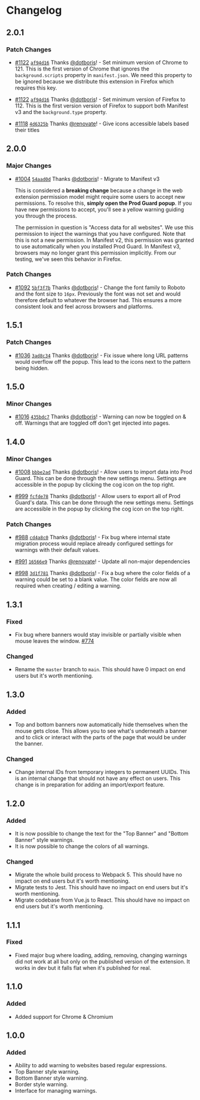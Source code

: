 # Changelog

## 2.0.1

### Patch Changes

- [#1122](https://github.com/dotboris/prod-guard/pull/1122) [`af94d16`](https://github.com/dotboris/prod-guard/commit/af94d16f2ac7f6e6bf230383f423d415c0efcb87) Thanks [@dotboris](https://github.com/dotboris)! - Set minimum version of Chrome to 121. This is the first version of Chrome that ignores the `background.scripts` property in `manifest.json`. We need this property to be ignored because we distribute this extension in Firefox which requires this key.

- [#1122](https://github.com/dotboris/prod-guard/pull/1122) [`af94d16`](https://github.com/dotboris/prod-guard/commit/af94d16f2ac7f6e6bf230383f423d415c0efcb87) Thanks [@dotboris](https://github.com/dotboris)! - Set minimum version of Firefox to 112. This is the first version version of Firefox to support both Manifest v3 and the `background.type` property.

- [#1118](https://github.com/dotboris/prod-guard/pull/1118) [`4d6325b`](https://github.com/dotboris/prod-guard/commit/4d6325bc456a208584fd8badfdba78e609a21590) Thanks [@renovate](https://github.com/apps/renovate)! - Give icons accessible labels based their titles

## 2.0.0

### Major Changes

- [#1004](https://github.com/dotboris/prod-guard/pull/1004) [`54aad0d`](https://github.com/dotboris/prod-guard/commit/54aad0d0a22fcf9c08978ac6e6d3c8144abbd1c7) Thanks [@dotboris](https://github.com/dotboris)! - Migrate to Manifest v3

  This is considered a **breaking change** because a change in the web extension
  permission model might require some users to accept new permissions. To resolve
  this, **simply open the Prod Guard popup**. If you have new permissions to
  accept, you'll see a yellow warning guiding you through the process.

  The permission in question is "Access data for all websites". We use this
  permission to inject the warnings that you have configured. Note that this is
  not a new permission. In Manifest v2, this permission was granted to use
  automatically when you installed Prod Guard. In Manifest v3, browsers may no
  longer grant this permission implicitly. From our testing, we've seen this
  behavior in Firefox.

### Patch Changes

- [#1092](https://github.com/dotboris/prod-guard/pull/1092) [`5bf3f7b`](https://github.com/dotboris/prod-guard/commit/5bf3f7b48369a696b490aa41e311504fd5a0b31f) Thanks [@dotboris](https://github.com/dotboris)! - Change the font family to Roboto and the font size to `16px`. Previously the font was not set and would therefore default to whatever the browser had. This ensures a more consistent look and feel across browsers and platforms.

## 1.5.1

### Patch Changes

- [#1036](https://github.com/dotboris/prod-guard/pull/1036) [`3ad8c34`](https://github.com/dotboris/prod-guard/commit/3ad8c34b62cfee6eb6fcf5fed1bfc7e3b607ee84) Thanks [@dotboris](https://github.com/dotboris)! - Fix issue where long URL patterns would overflow off the popup. This lead to the icons next to the pattern being hidden.

## 1.5.0

### Minor Changes

- [#1016](https://github.com/dotboris/prod-guard/pull/1016) [`435bdc7`](https://github.com/dotboris/prod-guard/commit/435bdc7190a54e9f9e38822a18b0e5e0d5f795f3) Thanks [@dotboris](https://github.com/dotboris)! - Warning can now be toggled on & off. Warnings that are toggled off don't get injected into pages.

## 1.4.0

### Minor Changes

- [#1008](https://github.com/dotboris/prod-guard/pull/1008) [`bbbe2ad`](https://github.com/dotboris/prod-guard/commit/bbbe2adb425a5936b397f9ba5ad57435691d163d) Thanks [@dotboris](https://github.com/dotboris)! - Allow users to import data into Prod Guard. This can be done through the new settings menu. Settings are accessible in the popup by clicking the cog icon on the top right.

- [#999](https://github.com/dotboris/prod-guard/pull/999) [`fcfde78`](https://github.com/dotboris/prod-guard/commit/fcfde78e7b69a37d90444b52ddac4b6e68ed70e9) Thanks [@dotboris](https://github.com/dotboris)! - Allow users to export all of Prod Guard's data. This can be done through the new settings menu. Settings are accessible in the popup by clicking the cog icon on the top right.

### Patch Changes

- [#988](https://github.com/dotboris/prod-guard/pull/988) [`cd4a8c0`](https://github.com/dotboris/prod-guard/commit/cd4a8c0199901e83f621f6ade6c91b783bf0db49) Thanks [@dotboris](https://github.com/dotboris)! - Fix bug where internal state migration process would replace already configured settings for warnings with their default values.

- [#991](https://github.com/dotboris/prod-guard/pull/991) [`16566e9`](https://github.com/dotboris/prod-guard/commit/16566e97e66ea92e1652f11569c90a853bec1d17) Thanks [@renovate](https://github.com/apps/renovate)! - Update all non-major dependencies

- [#998](https://github.com/dotboris/prod-guard/pull/998) [`3d1f781`](https://github.com/dotboris/prod-guard/commit/3d1f7819c80bd8cc4cc6ec9b267583402948f7ac) Thanks [@dotboris](https://github.com/dotboris)! - Fix a bug where the color fields of a warning could be set to a blank value. The color fields are now all required when creating / editing a warning.

## 1.3.1

### Fixed

- Fix bug where banners would stay invisible or partially visible when mouse
  leaves the window. [#774](https://github.com/dotboris/prod-guard/issues/774)

### Changed

- Rename the `master` branch to `main`. This should have 0 impact on end users
  but it's worth mentioning.

## 1.3.0

### Added

- Top and bottom banners now automatically hide themselves when the mouse gets
  close. This allows you to see what's underneath a banner and to click or
  interact with the parts of the page that would be under the banner.

### Changed

- Change internal IDs from temporary integers to permanent UUIDs. This is an
  internal change that should not have any effect on users. This change is in
  preparation for adding an import/export feature.

## 1.2.0

### Added

- It is now possible to change the text for the "Top Banner" and "Bottom Banner"
  style warnings.
- It is now possible to change the colors of all warnings.

### Changed

- Migrate the whole build process to Webpack 5. This should have no impact on
  end users but it's worth mentioning.
- Migrate tests to Jest. This should have no impact on end users but it's worth
  mentioning.
- Migrate codebase from Vue.js to React. This should have no impact on end users
  but it's worth mentioning.

## 1.1.1

### Fixed

- Fixed major bug where loading, adding, removing, changing warnings did not
  work at all but only on the published version of the extension. It works in
  dev but it falls flat when it's published for real.

## 1.1.0

### Added

- Added support for Chrome & Chromium

## 1.0.0

### Added

- Ability to add warning to websites based regular expressions.
- Top Banner style warning.
- Bottom Banner style warning.
- Border style warning.
- Interface for managing warnings.
